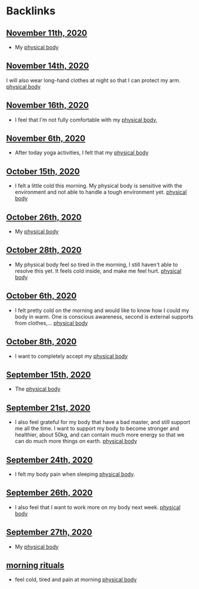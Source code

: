 
# Backlinks
## [November 11th, 2020](<November 11th, 2020.md>)
- My [physical body](<physical body.md>)

## [November 14th, 2020](<November 14th, 2020.md>)
I will also wear long-hand clothes at night so that I can protect my arm. [physical body](<physical body.md>)

## [November 16th, 2020](<November 16th, 2020.md>)
- I feel that I'm not fully comfortable with my [physical body](<physical body.md>),

## [November 6th, 2020](<November 6th, 2020.md>)
-  After today yoga activities, I felt that my [physical body](<physical body.md>)

## [October 15th, 2020](<October 15th, 2020.md>)
- I felt a little cold this morning. My physical body is sensitive with the environment and not able to handle a tough environment yet. [physical body](<physical body.md>)

## [October 26th, 2020](<October 26th, 2020.md>)
- My [physical body](<physical body.md>)

## [October 28th, 2020](<October 28th, 2020.md>)
- My physical body feel so tired in the morning, I still haven't able to resolve this yet. It feels cold inside, and make me feel hurt. [physical body](<physical body.md>)

## [October 6th, 2020](<October 6th, 2020.md>)
- I felt pretty cold on the morning and would like to know how I could my body in warm. One is conscious awareness, second is external supports from clothes,... [physical body](<physical body.md>)

## [October 8th, 2020](<October 8th, 2020.md>)
- I want to completely accept my [physical body](<physical body.md>)

## [September 15th, 2020](<September 15th, 2020.md>)
- The [physical body](<physical body.md>)

## [September 21st, 2020](<September 21st, 2020.md>)
- I also feel grateful for my body that have a bad master, and still support me all the time. I want to support my body to become stronger and healthier, about 50kg, and can contain much more energy so that we can do much more things on earth. [physical body](<physical body.md>)

## [September 24th, 2020](<September 24th, 2020.md>)
- I felt my body pain when sleeping [physical body](<physical body.md>).

## [September 26th, 2020](<September 26th, 2020.md>)
- I also feel that I want to work more on my body next week. [physical body](<physical body.md>)

## [September 27th, 2020](<September 27th, 2020.md>)
- My [physical body](<physical body.md>)

## [morning rituals](<morning rituals.md>)
- feel cold, tired and pain at morning [physical body](<physical body.md>)

